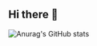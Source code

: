 ## Hi there 👋

![Anurag's GitHub stats](https://github-readme-stats.vercel.app/api?username=anuraghazra&show_icons=true&theme=dark)
